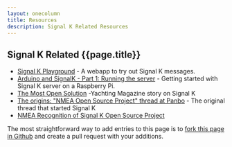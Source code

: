 ```yaml
---
layout: onecolumn
title: Resources
description: Signal K Related Resources
---
```


## Signal K Related {{page.title}}

- [Signal K Playground](https://github.com/SignalK/playground) - A webapp to try out Signal K messages.
- [Arduino and SignalK - Part 1: Running the server](http://blog.emilecantin.com/web/sysadmin/iot/javascript/sailing/2016/02/19/arduino-signalk-part-1.html) - Getting started with Signal K server on a Raspberry Pi.
- [The Most Open Solution](http://www.yachtingmagazine.com/most-open-solution) -Yachting Magazine story on Signal K
- [The origins: "NMEA Open Source Project" thread at Panbo](http://www.panbo.com/forum/2010/09/nmea-open-source-project.html) - The original thread that started Signal K
- [NMEA Recognition of Signal K Open Source Project](http://www.nmea.org/content/nmea_signal_k/nmea_signal_k.asp)

The most straightforward way to add entries to this page is to [fork this page in Github](https://github.com/SignalK/signalk.github.io/blob/master/resources.md) and create a pull request with your additions.
